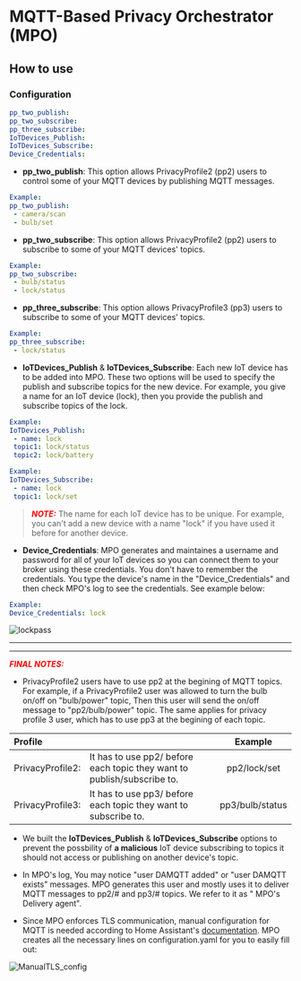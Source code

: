 # MQTT-Based Privacy Orchestrator (MPO)

## How to use
### Configuration
```yaml
pp_two_publish:
pp_two_subscribe:
pp_three_subscribe:
IoTDevices_Publish:
IoTDevices_Subscribe:
Device_Credentials:
```
* **pp_two_publish**:
This option allows PrivacyProfile2 (pp2) users to control some of your MQTT devices by publishing MQTT messages.

```yaml
Example:
pp_two_publish:
 - camera/scan
 - bulb/set
```

* **pp_two_subscribe**:
This option allows PrivacyProfile2 (pp2) users to subscribe to some of your MQTT devices' topics.

```yaml
Example:
pp_two_subscribe:
 - bulb/status
 - lock/status
```

* **pp_three_subscribe**:
This option allows PrivacyProfile3 (pp3) users to subscribe to some of your MQTT devices' topics.

```yaml
Example:
pp_three_subscribe:
 - lock/status
```

* **IoTDevices_Publish** & **IoTDevices_Subscribe**:
Each new IoT device has to be added into MPO. These two options will be used to specify the publish and subscribe topics for the new device. For example, you give a name for an IoT device (lock),  then you provide the publish and subscribe topics of the lock.

```yaml
Example:
IoTDevices_Publish:
 - name: lock
 topic1: lock/status
 topic2: lock/battery
```
```yaml
Example:
IoTDevices_Subscribe:
 - name: lock
 topic1: lock/set
```

> <span style="color:red">**_NOTE:_**</span>   The name for each IoT device has to be unique. For example, you can't add a new device with a name "lock" if you have used it before for another device. 

* **Device_Credentials**:
MPO generates and maintaines a username and password for all of your IoT devices so you can connect them to your broker using these credentials. You don't have to remember the credentials. You type the device's name in the "Device_Credentials" and then check MPO's log to see the credentials. See example below:

```yaml
Example:
Device_Credentials: lock
```
![lockpass](https://user-images.githubusercontent.com/17085923/139291357-c5786697-0d1a-4b2a-99ab-9b2bd9d156f4.png)

---
---

 <span style="color:red">**_FINAL NOTES:_** </span> 
 
 * PrivacyProfile2 users have to use pp2 at the begining of MQTT topics. For example, if a PrivacyProfile2 user was allowed to turn the bulb on/off on "bulb/power" topic, Then this user will send the on/off message to "pp2/bulb/power" topic. The same applies for privacy profile 3 user, which has to use pp3 at the begining of each topic.

| Profile      |  | Example        |
| :----------- | ----------- | :-----------:        |
| PrivacyProfile2:      | It has to use pp2/ before each topic they want to publish/subscribe to.       | pp2/lock/set        |
| PrivacyProfile3:   | It has to use pp3/ before each topic they want to subscribe to.       | pp3/bulb/status        |
*  We built the **IoTDevices_Publish** & **IoTDevices_Subscribe** options to prevent the possbility of __a malicious__ IoT device subscribing to topics it should not access or publishing on another device's topic. 

*  In MPO's log, You may notice "user DAMQTT added" or "user DAMQTT exists" messages. MPO generates this user and mostly uses it to deliver MQTT messages to pp2/# and pp3/# topics. We refer to it as " MPO's Delivery agent". 

* Since MPO enforces TLS communication, manual configuration for MQTT is needed according to Home Assistant's [documentation](https://www.home-assistant.io/integrations/mqtt/). MPO creates all the necessary lines on configuration.yaml for you to easily fill out:

![ManualTLS_config](https://user-images.githubusercontent.com/17085923/144284130-837d28c3-9b87-46d8-ab08-f3c90388ebbd.png)